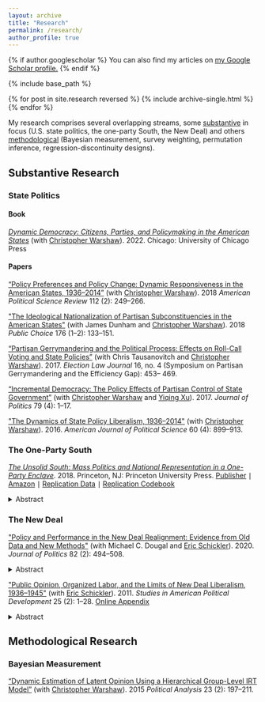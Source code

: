 ```yaml
---
layout: archive
title: "Research"
permalink: /research/
author_profile: true
---
```


{% if author.googlescholar %}
  You can also find my articles on <u><a href="{{author.googlescholar}}">my Google Scholar profile</a>.</u>
{% endif %}

{% include base_path %}

{% for post in site.research reversed %}
  {% include archive-single.html %}
{% endfor %}


My research comprises several overlapping streams, some [substantive](#substantive-research) in focus (U.S. state politics, the one-party South, the New Deal) and others [methodological](#methodological-research) (Bayesian measurement, survey weighting, permutation inference, regression-discontinuity designs).

## Substantive Research ##

### State Politics ###

#### Book ####

[*Dynamic Democracy: Citizens, Parties, and Policymaking in the American States*](https://devincaughey.github.io/files/caughey_warshaw_2022_dynamic_democracy/caughey_warshaw_2022_dynamic_democracy.pdf) (with [Christopher Warshaw](http://www.chriswarshaw.com)). 2022. Chicago: University of Chicago Press

#### Papers ####

[“Policy Preferences and Policy Change: Dynamic Responsiveness in the American States, 1936–2014”](https://devincaughey.github.io/files/caughey_warshaw_2018_dynamic_responsiveness/caughey_warshaw_2018_dynamic_responsiveness.pdf) (with [Christopher Warshaw](http://www.chriswarshaw.com)). 2018 *American Political Science Review* 112 (2): 249–266.

["The Ideological Nationalization of Partisan Subconstituencies in the American States"](https://devincaughey.github.io/files/caughey_et_al_2018_ideological_nationalization/caughey_et_al_2018_ideological_nationalization.pdf) (with James Dunham and [Christopher Warshaw](http://www.chriswarshaw.com)). 2018 *Public Choice* 176 (1–2): 133–151.

[“Partisan Gerrymandering and the Political Process: Effects on Roll-Call Voting and State Policies”](https://devincaughey.github.io/files/caughey_et_al_2017_partisan_gerrymandering/caughey_et_al_2017_partisan_gerrymandering.pdf) (with Chris Tausanovitch and [Christopher Warshaw](http://www.chriswarshaw.com)). 2017. *Election Law Journal* 16, no. 4 (Symposium on Partisan Gerrymandering and the Efficiency Gap): 453– 469.

[“Incremental Democracy: The Policy Effects of Partisan Control of State Government”](https://devincaughey.github.io/files/caughey_et_al_2017_policy_effects/caughey_et_al_2017_policy_effects.pdf) (with [Christopher Warshaw](http://www.chriswarshaw.com) and [Yiqing Xu](https://yiqingxu.org/)). 2017. *Journal of Politics* 79 (4): 1–17.

["The Dynamics of State Policy Liberalism, 1936–2014"](https://devincaughey.github.io/files/caughey_warshaw_2016_dynamics_state_policy/caughey_warshaw_2016_dynamics_state_policy.pdf) (with [Christopher Warshaw](http://www.chriswarshaw.com)). 2016. *American Journal of Political Science* 60 (4): 899–913.

### The One-Party South ###

[*The Unsolid South: Mass Politics and National Representation in a One-Party Enclave*](https://devincaughey.github.io/files/caughey_2018_unsolid_south/caughey_2018_unsolid_south.pdf). 2018. Princeton, NJ: Princeton University Press. [Publisher](https://press.princeton.edu/titles/13231.html) $\mid$ [Amazon](https://www.amazon.com/Unsolid-South-Representation-International-Perspectives/dp/0691181802/ref=tmm_pap_swatch_0?_encoding=UTF8&qid=&sr=) $\mid$ [Replication Data](https://devincaughey.github.io/files/caughey_2018_unsolid_south/replication/data/st_mass_con.dta) $\mid$ [Replication Codebook](https://devincaughey.github.io/files/caughey_2018_unsolid_south/replication/codebook/econ_st_codebook.pdf)
  
<details>
<summary> Abstract </summary>
<p>This book examines congressional representation in the Jim Crow South in the decades following the New Deal. Marshaling a combination of qualitative and qualitative evidence, I dispute the conventional wisdom that lack of partisan competition destroyed the electoral connection between Southern members of Congress (MCs) and their constituents. I show that although Black Southerners were almost totally disenfranchised, the class-biased exclusion of White Southerners (through devices such as the poll tax) was both less extensive and, given sufficient motivation and mobilization, more easily overcome. Furthermore, while the South did lack partisan competition, the so-called White primary offered meaningful opportunities for electoral competition within the one-party system. The consequence, I argue, was that Southern MCs' responsiveness to their enfranchised (i.e., White) constituents was not noticeably weaker than their non-Southern counterparts.</p>

<p>These conclusions have major historical as well as theoretical implications. From the standpoint of historical interpretation, they provide an alternative explanation for Southern MCs' rapid turn to the right in the late 1930s, which set sharp limits on the scope of New Deal reform. This conservative reaction was driven less by incentives internal to Congress than by a broad-based reaction in the Southern White public. More generally, my findings suggest that Southern MCs were neither autonomous agents nor pliant tools of the economic elite, but rather electorally motivated politicians operating within a regime that mixed racist and authoritarian features with inclusive and democratic ones. The theoretical implications of these conclusions are broad in scope, not least because many regimes around the world have a similar hybrid character. The example of the one-party South suggests that public opinion can and does play an major role in such regimes, but in ways that may be heavily conditioned by institutional context. In particular, intraparty competition can be sufficient to incentivize responsiveness to constituent preferences, but only where non-party informational cues are available, as they were in congressional but not state-level Southern politics.</p>
</details>
  
### The New Deal ###

["Policy and Performance in the New Deal Realignment: Evidence from Old Data and New Methods"](https://devincaughey.github.io/files/caughey_et_al_2020_new_deal_realignment/caughey_et_al_2020_new_deal_realignment.pdf) (with Michael C. Dougal and [Eric Schickler](https://polisci.berkeley.edu/people/person/eric-schickler)). 2020. *Journal of Politics* 82 (2): 494–508.

<details>
<summary> Abstract </summary>
Recent research has challenged the policy bases of the New Deal realignment, arguing that it was instead driven by retrospective evaluations of the economy. Using a comprehensive analysis of opinion polls conducted in 1936–52, we argue that policy preferences were far from irrelevant. At the individual level, presidential Republicans who became Democrats were much more supportive of New Deal policies than those who remained loyal (vice versa for Democrats). At the state level, both public support for the New Deal—as measured by a group-level item response model—and income growth predict pro-Democratic shifts in presidential elections. In short, the realignment was rooted in both policy preferences and economic retrospection. Moreover, mass support for the New Deal, unlike partisan identification, was a leading indicator of long-term electoral trends, predicting presidential elections decades in the future even better than it does contemporaneous elections.
</details>


["Public Opinion, Organized Labor, and the Limits of New Deal Liberalism, 1936–1945"](https://devincaughey.github.io/files/schickler_caughey_2011_opinion_new_deal/schickler_caughey_2011_opinion_new_deal.pdf) (with [Eric Schickler](https://polisci.berkeley.edu/people/person/eric-schickler)). 2011. *Studies in American Political Development* 25 (2): 1–28. [Online Appendix](https://devincaughey.github.io/files/schickler_caughey_2011_opinion_new_deal/schickler_caughey_2011_opinion_new_deal_appendix.docx)

<details>
<summary> Abstract </summary>
The seemingly wide opening for liberal domestic policy innovation by the U.S. federal government in the early-to-mid-1930s gave way to a much more limited agenda in the late 1930s and 1940s. The latter years saw the consolidation and gradual extension of several key programs (e.g., Social Security and Keynesian macroeconomic management), but also the frustration of liberal hopes for an expansive “cradle-to-grave” welfare state marked by strong national unions, national health insurance, and full employment policies. Drawing upon rarely used early public opinion polls, we explore the dynamics of public opinion regarding New Deal liberalism during this pivotal era. We argue that a broadly based reaction against labor unions created a difficult backdrop for liberal programmatic advances. We find that this anti-labor reaction was especially virulent in the South but divided even Northern Democrats, thus creating an effective wedge issue for Republicans and their Southern conservative allies. More generally, we find that the mass public favored most of the specific programs created by the New Deal, but was hardly clamoring for major expansions of the national government's role in the late 1930s and 1940s. These findings illuminate the role played by the South in constraining New Deal liberalism while also highlighting the tenuousness of the liberal majority in the North.
</details>

## Methodological Research ##

### Bayesian Measurement ###

[“Dynamic Estimation of Latent Opinion Using a Hierarchical Group-Level IRT Model”](https://devincaughey.github.io/files/caughey_warshaw_2015_dynamic_opinion_irt/caughey_warshaw_2015_dynamic_opinion_irt.pdf) (with [Christopher Warshaw](http://www.chriswarshaw.com)). 2015 *Political Analysis* 23 (2): 197–211.

